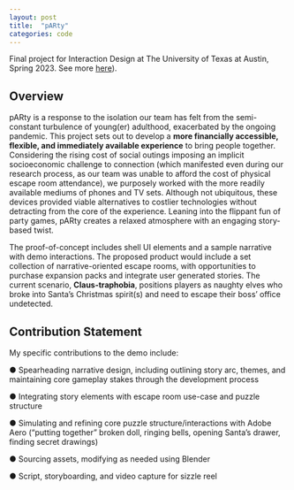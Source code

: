 ```yaml
---
layout: post
title:  "pARty"
categories: code
---
```

Final project for Interaction Design at The University of Texas at Austin, Spring 2023. See more [here]([https://uxfol.io/home/portfolios/ohhecktech])).

## Overview

pARty is a response to the isolation our team has felt from the semi-constant turbulence of young(er) adulthood, exacerbated by the ongoing pandemic. This project sets out to develop a **more
financially accessible, flexible, and immediately available experience** to bring people together. Considering the rising cost of social outings imposing an implicit socioeconomic challenge to connection (which manifested even during our research process, as our team was unable to afford the cost of physical escape room attendance), we purposely worked with the more readily available mediums of phones and TV sets. Although not ubiquitous, these devices provided viable alternatives to costlier technologies without detracting from the core of the experience. Leaning into the flippant fun of party games, pARty creates a relaxed atmosphere with an engaging story-based twist.

The proof-of-concept includes shell UI elements and a sample narrative with demo interactions. The proposed product would include a set collection of narrative-oriented escape rooms, with opportunities to purchase expansion packs and integrate user generated stories. The current scenario, **Claus-traphobia**, positions players as naughty elves who broke into Santa’s Christmas spirit(s) and need to escape their boss’ office undetected.

## Contribution Statement
My specific contributions to the demo include:

● Spearheading narrative design, including outlining story arc, themes, and maintaining core gameplay stakes through the development process

● Integrating story elements with escape room use-case and puzzle structure

● Simulating and refining core puzzle structure/interactions with Adobe Aero (“putting together” broken 
doll, ringing bells, opening Santa’s drawer, finding secret drawings)

● Sourcing assets, modifying as needed using Blender

● Script, storyboarding, and video capture for sizzle reel
